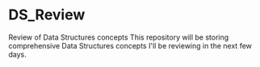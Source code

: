 # DS_Review
Review of Data Structures concepts
This repository will be storing comprehensive Data Structures concepts I'll be reviewing in the next few days.
